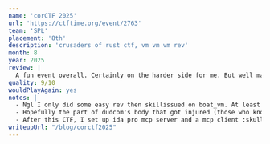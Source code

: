 ```yaml
---
name: 'corCTF 2025'
url: 'https://ctftime.org/event/2763'
team: 'SPL'
placement: '8th'
description: 'crusaders of rust ctf, vm vm vm rev'
month: 8
year: 2025
review: |
  A fun event overall. Certainly on the harder side for me. But well made with quality challs for the most part.
quality: 9/10
wouldPlayAgain: yes
notes: |
  - Ngl I only did some easy rev then skillissued on boat_vm. At least I learned a lot about VM rev from working on boat_vm with DisplayGFX + dudcom.
  - Hopefully the part of dudcom's body that got injured (those who know) is better now lol.
  - After this CTF, I set up ida pro mcp server and a mcp client :skull:. Fully converted to the dark side.
writeupUrl: "/blog/corctf2025"
---
```


